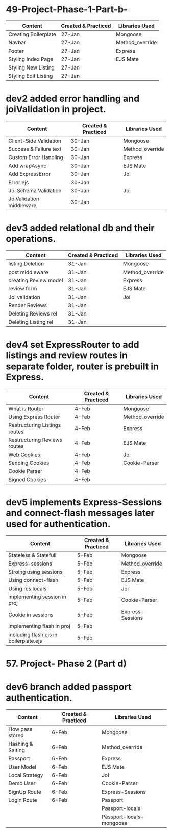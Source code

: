 # 49-Project-Phase-1-Part-b-


| Content                | Created & Practiced | Libraries Used |
|------------------------|--------------------|----------------|
| Creating Boilerplate   | 27-Jan             | Mongoose       |
| Navbar                 | 27-Jan             | Method_override|
| Footer                 | 27-Jan             | Express        |
| Styling Index Page     | 27-Jan             | EJS Mate       |
| Styling New Listing    | 27-Jan             |                |
| Styling Edit Listing   | 27-Jan             |                |  
 
# dev2 added error handling and joiValidation in project.

| Content                | Created & Practiced | Libraries Used |
|------------------------|--------------------|----------------|
| Client-Side Validation   | 30-Jan             | Mongoose       |
| Success & Failure text   | 30-Jan             | Method_override|
| Custom Error Handling    | 30-Jan             | Express        |
| Add wrapAsync            | 30-Jan             | EJS Mate       |
| Add ExpressError         | 30-Jan             | Joi            |
| Error.ejs                | 30-Jan             |                |  
| Joi Schema Validation    | 30-Jan             | Joi            |
| JoiValidation middleware | 30-Jan             |                |  
  
# dev3 added relational db and their operations.


| Content                | Created & Practiced | Libraries Used |
|------------------------|--------------------|----------------|
| listing Deletion       | 31-Jan             | Mongoose       |
| post middleware        | 31-Jan             | Method_override|
| creating Review model  | 31-Jan             | Express        |
| review form            | 31-Jan             | EJS Mate       |
| Joi validation         | 31-Jan             | Joi            |
| Render Reviews         | 31-Jan             |                |  
| Deleting Reviews rel   | 31-Jan             |                |
| Deleting Listing rel   | 31-Jan             |                |  


# dev4 set ExpressRouter to add listings and review routes in separate folder, router is prebuilt in Express.

| Content                      | Created & Practiced | Libraries Used |
|------------------------------|--------------------|----------------|
| What is Router               | 4-Feb             | Mongoose       |
| Using Express Router         | 4-Feb             | Method_override|
| Restructuring Listings routes| 4-Feb             | Express        |
| Restructuring Reviews routes | 4-Feb             | EJS Mate       |
| Web Cookies                  | 4-Feb             | Joi            |
| Sending Cookies              | 4-Feb             | Cookie-Parser  |  
| Cookie Parser                | 4-Feb             |                |
|Signed Cookies                | 4-Feb             |                |  
  


# dev5 implements Express-Sessions and connect-flash messages later used for authentication.


| Content                      | Created & Practiced | Libraries Used |
|------------------------------|--------------------|----------------|
| Stateless & Statefull        | 5-Feb             | Mongoose       |
| Express-sessions             | 5-Feb             | Method_override|
| Stroing using sessions       | 5-Feb             | Express        |
| Using connect-flash          | 5-Feb             | EJS Mate       |
| Using res.locals             | 5-Feb             | Joi            |
| implementing session in proj | 5-Feb             | Cookie-Parser  |  
| Cookie in sessions           | 5-Feb             |Express-Sessions|
|implementing flash in proj    | 5-Feb             |                |
|including flash.ejs in boilerplate.ejs| 5-Feb     |                |  
  

 # 57. Project- Phase 2 (Part d)
 # dev6 branch added passport authentication.
 | Content                | Created & Practiced | Libraries Used |
|------------------------      |--------------------|----------------|
| How pass stored              | 6-Feb             | Mongoose       |
| Hashing & Salting            | 6-Feb             | Method_override|
| Passport                     | 6-Feb             | Express        |
| User Model                   | 6-Feb             | EJS Mate       |
| Local Strategy               | 6-Feb             | Joi            |
| Demo User                    | 6-Feb             | Cookie-Parser  |  
| SignUp Route                 | 6-Feb             | Express-Sessions|
| Login Route                  | 6-Feb             | Passport        |
|                              |                   |Passport-locals  | 
|                              |                    |Passport-locals-mongoose |
  

